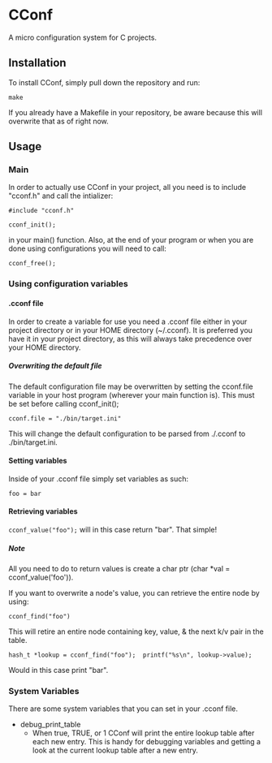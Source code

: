 # CConf
A micro configuration system for C projects.

## Installation
To install CConf, simply pull down the repository and run: 

`make`

If you already have a Makefile  in your repository, be aware because this will overwrite that as of right now.

## Usage
### Main
In order to actually use CConf in your project, all you need is to include "cconf.h" and call the intializer:

`#include "cconf.h"`

`cconf_init();`

in your main() function. Also, at the end of your program or when you are done using configurations you will need to call:
	
`cconf_free();`

### Using configuration variables
#### .cconf file
In order to create a variable for use you need a .cconf file either in your project directory or in your HOME directory (~/.cconf). It is preferred you have it in your project directory, as this will always take precedence over your HOME directory.

##### Overwriting the default file
The default configuration file may be overwritten by setting the cconf.file variable in your host program (wherever your main function is). This must be set before calling cconf_init();

`cconf.file = "./bin/target.ini"`

This will change the default configuration to be parsed from ./.cconf to ./bin/target.ini.

#### Setting variables
Inside of your .cconf file simply set variables as such:

`foo = bar`

#### Retrieving variables
`cconf_value("foo");` will in this case return "bar". That simple!
##### Note
All you need to do to return values is create a char ptr (char *val = cconf_value('foo')).

If you want to overwrite a node's value, you can retrieve the entire node by using:

`cconf_find("foo")`

This will retire an entire node containing key, value, & the next k/v pair in the table.

`hash_t *lookup = cconf_find("foo");  printf("%s\n", lookup->value);`

Would in this case print "bar".

### System Variables
There are some system variables that you can set in your .cconf file.

- debug_print_table	
  - When true, TRUE, or 1 CConf will print the entire lookup table after each new entry. This is handy for debugging variables and getting a look at the current lookup table after a new entry.
